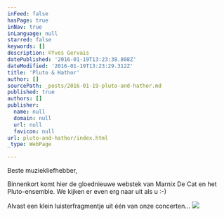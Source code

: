 ```yaml
---
inFeed: false
hasPage: true
inNav: true
inLanguage: null
starred: false
keywords: []
description: ©Yves Gervais
datePublished: '2016-01-19T13:23:38.808Z'
dateModified: '2016-01-19T13:23:29.312Z'
title: 'Pluto & Hathor'
author: []
sourcePath: _posts/2016-01-19-pluto-and-hathor.md
published: true
authors: []
publisher:
  name: null
  domain: null
  url: null
  favicon: null
url: pluto-and-hathor/index.html
_type: WebPage

---
```

Beste muziekliefhebber,

Binnenkort komt hier de gloednieuwe webstek van Marnix De Cat en het Pluto-ensemble. We kijken er even erg naar uit als u :-)

Alvast een klein luisterfragmentje uit één van onze concerten...
![](https://s3-us-west-2.amazonaws.com/the-grid-img/p/07ba8c87ddf622eb8375571971abc48b417188a8.jpg)